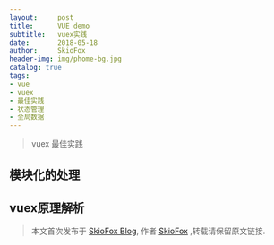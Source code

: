 ```yaml
---
layout:     post
title:      VUE demo
subtitle:   vuex实践
date:       2018-05-18
author:     SkioFox
header-img: img/phome-bg.jpg
catalog: true
tags:
- vue
- vuex
- 最佳实践
- 状态管理
- 全局数据
---
```


>vuex 最佳实践

## 

## 模块化的处理

## vuex原理解析

> 本文首次发布于 [SkioFox Blog](http://skiofox.top), 作者 [SkioFox](https://github.com/LoverFancy/) ,转载请保留原文链接.